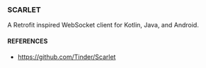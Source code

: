 ### SCARLET
A Retrofit inspired WebSocket client for Kotlin, Java, and Android.

#### REFERENCES
- https://github.com/Tinder/Scarlet